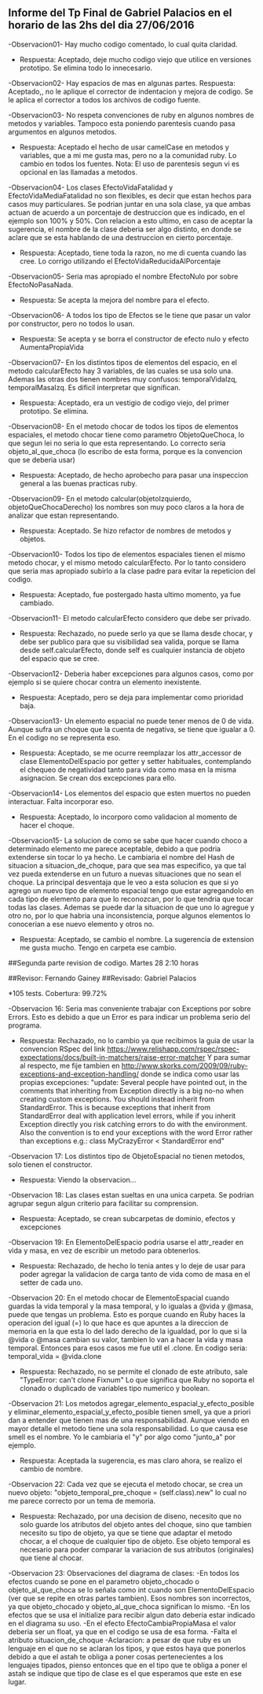 Informe del Tp Final de Gabriel Palacios en el horario de las 2hs del dia 27/06/2016
-------------------------------------------------------------------------------------

-Observacion01- Hay mucho codigo comentado, lo cual quita claridad.
* Respuesta: Aceptado, deje mucho codigo viejo que utilice en versiones prototipo. Se elimina todo lo innecesario.

-Observacion02- Hay espacios de mas en algunas partes.
Respuesta: Aceptado,, no le aplique el corrector de indentacion y mejora de codigo. Se le aplica el corrector a todos los archivos de codigo fuente.

-Observacion03- No respeta convenciones de ruby en algunos nombres de metodos y variables. Tampoco esta poniendo parentesis cuando pasa argumentos en algunos metodos. 
* Respuesta: Aceptado el hecho de usar camelCase en metodos y variables, que a mi me gusta mas, pero no a la comunidad ruby. Lo cambio en todos los fuentes.
Nota: El uso de parentesis segun vi es opcional en las llamadas a metodos.

-Observacion04- Los clases EfectoVidaFatalidad y EfectoVidaMediaFatalidad no son flexibles, es decir que estan hechos para casos muy particulares. 
Se podrian juntar en una sola clase, ya que ambas actuan de acuerdo a un porcentaje de destruccion que es indicado, en el ejemplo son 100% y 50%. 
Con relacion a esto ultimo, en caso de aceptar la sugerencia, el nombre de la clase deberia ser algo distinto, en donde se aclare que se esta
hablando de una destruccion en cierto porcentaje.
* Respuesta: Aceptado, tiene toda la razon, no me di cuenta cuando las cree. Lo corrigo utilizando el EfectoVidaReducidaAlPorcentaje

-Observacion05- Seria mas apropiado el nombre EfectoNulo por sobre EfectoNoPasaNada.
* Respuesta: Se acepta la mejora del nombre para el efecto.

-Observacion06- A todos los tipo de Efectos se le tiene que pasar un valor por constructor, pero no todos lo usan.
* Respuesta: Se acepta y se borra el constructor de efecto nulo y efecto AumentaPropiaVida

-Observacion07- En los distintos tipos de elementos del espacio, en el metodo calcularEfecto hay 3 variables, de las cuales se usa solo una. 
Ademas las otras dos tienen nombres muy confusos: temporalVidaIzq, temporalMasaIzq. Es dificil interpretar que significan.
* Respuesta: Aceptado, era un vestigio de codigo viejo, del primer prototipo. Se elimina.

-Observacion08- En el metodo chocar de todos los tipos de elementos espaciales, el metodo chocar tiene como parametro ObjetoQueChoca, 
lo que segun lei no seria lo que esta representando. Lo correcto seria objeto_al_que_choca (lo escribo de esta forma, porque es la convencion que se deberia usar)  
* Respuesta: Aceptado, de hecho aprobecho para pasar una inspeccion general a las buenas practicas ruby.

-Observacion09- En el metodo calcular(objetoIzquierdo, objetoQueChocaDerecho) los nombres son muy poco claros a la hora de analizar que estan representando.
* Respuesta: Aceptado. Se hizo refactor de nombres de metodos y objetos.

-Observacion10- Todos los tipo de elementos espaciales tienen el mismo metodo chocar, y el mismo metodo calcularEfecto. Por lo tanto considero que seria mas 
apropiado subirlo a la clase padre para evitar la repeticion del codigo.
* Respuesta: Aceptado, fue postergado hasta ultimo momento, ya fue cambiado.

-Observacion11- El metodo calcularEfecto considero que debe ser privado.
* Respuesta: Rechazado, no puede serlo ya que se llama desde chocar, y debe ser publico para que su visibilidad sea valida, porque se llama desde self.calcularEfecto, donde self es cualquier instancia de objeto del espacio que se cree.

-Observacion12- Deberia haber excepciones para algunos casos, como por ejemplo si se quiere chocar contra un elemento inexistente.
* Respuesta: Aceptado, pero se deja para implementar como prioridad baja.

-Observacion13- Un elemento espacial no puede tener menos de 0 de vida. Aunque sufra un choque que la cuenta de negativa, se tiene que igualar a 0. 
En el codigo no se representa eso.
* Respuesta: Aceptado, se me ocurre reemplazar los attr_accessor de clase ElementoDelEspacio por getter y setter habituales, contemplando el chequeo de negatividad tanto para vida como masa en la misma asignacion. Se crean dos excepciones para ello.

-Observacion14- Los elementos del espacio que esten muertos no pueden interactuar. Falta incorporar eso.
* Respuesta: Aceptado, lo incorporo como validacion al momento de hacer el choque. 

-Observacion15- La solucion de como se sabe que hacer cuando choco a determinado elemento me parece aceptable, debido a que podria extenderse sin tocar lo ya hecho.
Le cambiaria el nombre del Hash de situacion a situacion_de_choque, para que sea mas especifico, ya que tal vez pueda extenderse en un futuro a 
nuevas situaciones que no sean el choque.
La principal desventaja que le veo a esta solucion es que si yo agrego un nuevo tipo de elemento espacial tengo que estar agregandolo en 
cada tipo de elemento para que lo reconozcan, por lo que tendria que tocar todas las clases. Ademas se puede dar la situacion de que uno lo
agregue y otro no, por lo que habria una inconsistencia, porque algunos elementos lo conocerian a ese nuevo elemento y otros no.
* Respuesta: Aceptado, se cambio el nombre. La sugerencia de extension me gusta mucho.
Tengo en carpeta ese cambio.

##Segunda parte revision de codigo. Martes 28 2:10 horas

##Revisor: Fernando Gainey
##Revisado: Gabriel Palacios

*105 tests. Cobertura: 99.72%

-Observacion 16: Seria mas conveniente trabajar con Exceptions por sobre Errors. Esto es debido a que un Error es para indicar un problema serio del programa.
* Respuesta: Rechazado, no lo cambio ya que recibimos la guia de usar la convencion RSpec
del link https://www.relishapp.com/rspec/rspec-expectations/docs/built-in-matchers/raise-error-matcher
Y para sumar al respecto, me fije tambien en http://www.skorks.com/2009/09/ruby-exceptions-and-exception-handling/
donde se indica como usar las propias excepciones:
"update: Several people have pointed out, in the comments that inheriting from Exception directly is a big no-no when creating custom exceptions. You should instead inherit from StandardError. This is because exceptions that inherit from StandardError deal with application level errors, while if you inherit Exception directly you risk catching errors to do with the environment. Also the convention is to end your exceptions with the word Error rather than exceptions e.g.:
class MyCrazyError < StandardError
end"

-Observacion 17: Los distintos tipo de ObjetoEspacial no tienen metodos, solo tienen el constructor.
* Respuesta: Viendo la observacion...

-Observacion 18: Las clases estan sueltas en una unica carpeta. Se podrian agrupar segun algun criterio para facilitar su comprension.
* Respuesta: Aceptado, se crean subcarpetas de dominio, efectos y excepciones

-Observacion 19: En ElementoDelEspacio podria usarse el attr_reader en vida y masa, en vez de escribir un metodo para obtenerlos.
* Respuesta: Rechazado, de hecho lo tenia antes y lo deje de usar para poder agregar la validacion de carga tanto de vida como de masa en el setter de cada uno.

-Observacion 20: En el metodo chocar de ElementoEspacial cuando guardas la vida temporal y la masa temporal, y lo igualas a @vida y @masa, puede que tengas un problema. Esto es porque cuando en Ruby haces la operacion del igual (=) lo que hace es que apuntes a la direccion de memoria en la que esta lo del lado derecho de la igualdad, por lo que si la @vida o @masa cambian su valor, tambien lo van a hacer la vida y masa temporal. Entonces para esos casos me fue util el .clone. En codigo seria: temporal_vida = @vida.clone
* Respuesta: Rechazado, no se permite el clonado de este atributo, sale "TypeError: can't clone Fixnum"
Lo que significa que Ruby no soporta el clonado o duplicado de variables tipo numerico y boolean.

-Observacion 21: Los metodos agregar_elemento_espacial_y_efecto_posible y eliminar_elemento_espacial_y_efecto_posible tienen smell, ya que a priori dan a entender que tienen mas de una responsabilidad. Aunque viendo en mayor detalle el metodo tiene una sola responsabilidad. Lo que causa ese smell es el nombre. Yo le cambiaria el "y" por algo como "junto_a" por ejemplo.
* Respuesta: Aceptada la sugerencia, es mas claro ahora, se realizo el cambio de nombre.

-Observacion 22: Cada vez que se ejecuta el metodo chocar, se crea un nuevo objeto: "objeto_temporal_pre_choque = (self.class).new" lo cual no me parece correcto por un tema de memoria.
* Respuesta: Rechazado, por una decision de diseno, necesito que no solo guarde los atributos del objeto antes del choque, sino que tambien necesito su tipo de objeto, ya que se tiene que adaptar el metodo chocar, a el choque de cualquier tipo de objeto. Ese objeto temporal es necesario para poder comparar la variacion de sus atributos (originales) que tiene al chocar.

-Observacion 23: Observaciones del diagrama de clases:
		-En todos los efectos cuando se pone en el parametro objeto_chocado o objeto_al_que_choca se lo señala como int cuando son 			ElementoDelEspacio (ver que se repite en otras partes tambien). Esos nombres son incorrectos, ya que objeto_chocado y 			objeto_al_que_choca significan lo mismo.
		-En los efectos que se usa el initialize para recibir algun dato deberia estar indicado en el diagrama su uso.
		-En el efecto EfectoCambiaPropiaMasa el valor deberia ser un float, ya que en el codigo se usa de esa forma. 
		-Falta el atributo situacion_de_choque
		-Aclaracion: a pesar de que ruby es un lenguaje en el que no se aclaran los tipos, y que estos haya que ponerlos debido a que 			el astah te obliga a poner cosas pertenecientes a los lenguajes tipados, pienso entonces que en el tipo que te obliga a poner 			el astah se indique que tipo de clase es el que esperamos que este en ese lugar. 

